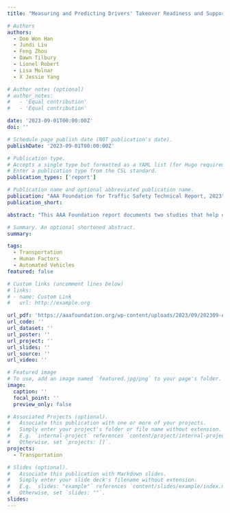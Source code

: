 ```yaml
---
title: "Measuring and Predicting Drivers' Takeover Readiness and Supporting Takeover Transitions in Automated Driving"

# Authors
authors:
  - Doo Won Han
  - Jundi Liu
  - Feng Zhou
  - Dawn Tilbury
  - Lionel Robert
  - Lisa Molnar
  - X Jessie Yang

# Author notes (optional)
# author_notes:
#   - 'Equal contribution'
#   - 'Equal contribution'

date: '2023-09-01T00:00:00Z'
doi: ''

# Schedule page publish date (NOT publication's date).
publishDate: '2023-09-01T00:00:00Z'

# Publication type.
# Accepts a single type but formatted as a YAML list (for Hugo requirements).
# Enter a publication type from the CSL standard.
publication_types: ['report']

# Publication name and optional abbreviated publication name.
publication: "AAA Foundation for Traffic Safety Technical Report, 2023"
publication_short:

abstract: "This AAA Foundation report documents two studies that help drivers handle conditionally automated (Level 3) takeovers. Part one mines behavior and physiological markers that forecast takeover readiness, informing driver-state monitoring designs. Part two evaluates a gaze-guidance aid that steers attention toward hazards during handovers, reducing the chance of secondary collisions."

# Summary. An optional shortened abstract.
summary: 

tags: 
  - Transportation
  - Human Factors
  - Automated Vehicles
featured: false

# Custom links (uncomment lines below)
# links:
# - name: Custom Link
#   url: http://example.org

url_pdf: 'https://aaafoundation.org/wp-content/uploads/2023/09/202309-AAAFTS-Predicting-Readiness-and-Supporting-Takeover-Transitions.pdf'
url_code: ''
url_dataset: ''
url_poster: ''
url_project: ''
url_slides: ''
url_source: ''
url_video: ''

# Featured image
# To use, add an image named `featured.jpg/png` to your page's folder.
image:
  caption: ''
  focal_point: ''
  preview_only: false

# Associated Projects (optional).
#   Associate this publication with one or more of your projects.
#   Simply enter your project's folder or file name without extension.
#   E.g. `internal-project` references `content/project/internal-project/index.md`.
#   Otherwise, set `projects: []`.
projects:
  - Transportation

# Slides (optional).
#   Associate this publication with Markdown slides.
#   Simply enter your slide deck's filename without extension.
#   E.g. `slides: "example"` references `content/slides/example/index.md`.
#   Otherwise, set `slides: ""`.
slides:
---
```

<!-- 
{{% callout note %}}
Click the _Cite_ button above to demo the feature to enable visitors to import publication metadata into their reference management software.
{{% /callout %}}

{{% callout note %}}
Create your slides in Markdown - click the _Slides_ button to check out the example.
{{% /callout %}}

Add the publication's **full text** or **supplementary notes** here. You can use rich formatting such as including [code, math, and images](https://docs.hugoblox.com/content/writing-markdown-latex/). -->
